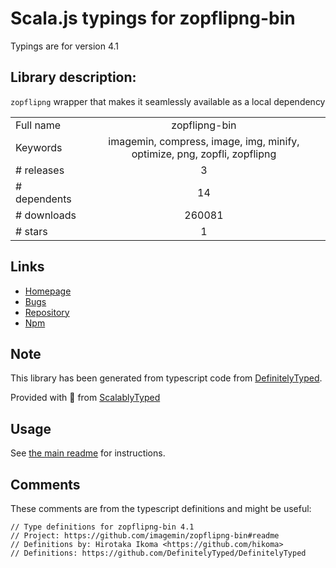 
# Scala.js typings for zopflipng-bin

Typings are for version 4.1

## Library description:
`zopflipng` wrapper that makes it seamlessly available as a local dependency

|                    |                 |
| ------------------ | :-------------: |
| Full name          | zopflipng-bin |
| Keywords           | imagemin, compress, image, img, minify, optimize, png, zopfli, zopflipng |
| # releases         | 3 |
| # dependents       | 14 |
| # downloads        | 260081 |
| # stars            | 1 |

## Links
- [Homepage](https://github.com/imagemin/zopflipng-bin#readme)
- [Bugs](https://github.com/imagemin/zopflipng-bin/issues)
- [Repository](https://github.com/imagemin/zopflipng-bin)
- [Npm](https://www.npmjs.com/package/zopflipng-bin)
    


## Note
This library has been generated from typescript code from [DefinitelyTyped](https://definitelytyped.org).

Provided with :purple_heart: from [ScalablyTyped](https://github.com/oyvindberg/ScalablyTyped)

## Usage
See [the main readme](../../readme.md) for instructions.

## Comments

These comments are from the typescript definitions and might be useful:
```
// Type definitions for zopflipng-bin 4.1
// Project: https://github.com/imagemin/zopflipng-bin#readme
// Definitions by: Hirotaka Ikoma <https://github.com/hikoma>
// Definitions: https://github.com/DefinitelyTyped/DefinitelyTyped

```

